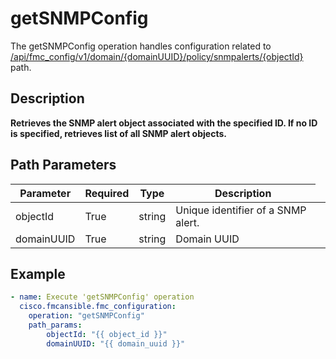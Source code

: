 # getSNMPConfig

The getSNMPConfig operation handles configuration related to [/api/fmc_config/v1/domain/{domainUUID}/policy/snmpalerts/{objectId}](/paths//api/fmc_config/v1/domain/{domain_uuid}/policy/snmpalerts/{object_id}.md) path.&nbsp;
## Description
**Retrieves the SNMP alert object associated with the specified ID. If no ID is specified, retrieves list of all SNMP alert objects.**

## Path Parameters
| Parameter | Required | Type | Description |
| --------- | -------- | ---- | ----------- |
| objectId | True | string <td colspan=3> Unique identifier of a SNMP alert. |
| domainUUID | True | string <td colspan=3> Domain UUID |

## Example
```yaml
- name: Execute 'getSNMPConfig' operation
  cisco.fmcansible.fmc_configuration:
    operation: "getSNMPConfig"
    path_params:
        objectId: "{{ object_id }}"
        domainUUID: "{{ domain_uuid }}"

```